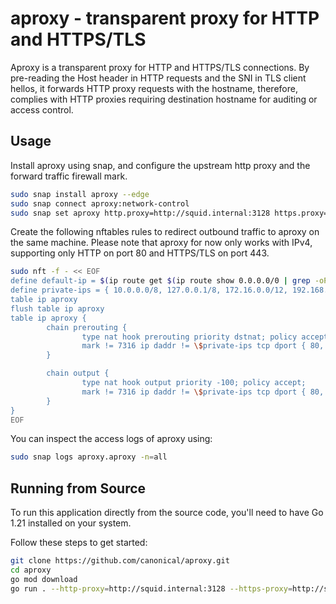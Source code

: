 # aproxy - transparent proxy for HTTP and HTTPS/TLS

Aproxy is a transparent proxy for HTTP and HTTPS/TLS connections. By pre-reading
the Host header in HTTP requests and the SNI in TLS client hellos, it forwards
HTTP proxy requests with the hostname, therefore, complies with HTTP proxies
requiring destination hostname for auditing or access control.

## Usage

Install aproxy using snap, and configure the upstream http proxy and the forward
traffic firewall mark.

```bash
sudo snap install aproxy --edge
sudo snap connect aproxy:network-control
sudo snap set aproxy http.proxy=http://squid.internal:3128 https.proxy=http://squid.internal:3128 fwmark=7316
```

Create the following nftables rules to redirect outbound traffic to aproxy on
the same machine. Please note that aproxy for now only works with IPv4,
supporting only HTTP on port 80 and HTTPS/TLS on port 443.

```bash
sudo nft -f - << EOF
define default-ip = $(ip route get $(ip route show 0.0.0.0/0 | grep -oP 'via \K\S+') | grep -oP 'src \K\S+')
define private-ips = { 10.0.0.0/8, 127.0.0.1/8, 172.16.0.0/12, 192.168.0.0/16 }
table ip aproxy
flush table ip aproxy
table ip aproxy {
        chain prerouting {
                type nat hook prerouting priority dstnat; policy accept;
                mark != 7316 ip daddr != \$private-ips tcp dport { 80, 443 } counter dnat to \$default-ip:8443
        }

        chain output {
                type nat hook output priority -100; policy accept;
                mark != 7316 ip daddr != \$private-ips tcp dport { 80, 443 } counter dnat to \$default-ip:8443
        }
}
EOF
```

You can inspect the access logs of aproxy using:

```bash
sudo snap logs aproxy.aproxy -n=all
```

## Running from Source

To run this application directly from the source code, you'll need to have Go
1.21 installed on your system.

Follow these steps to get started:

```bash
git clone https://github.com/canonical/aproxy.git
cd aproxy
go mod download
go run . --http-proxy=http://squid.internal:3128 --https-proxy=http://squid.internal:3128
```
